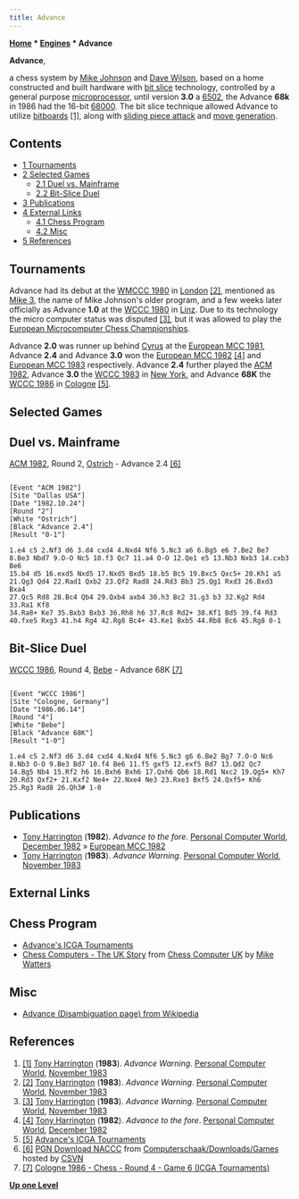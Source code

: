```yaml
---
title: Advance
---
```

**[Home](Home "Home") * [Engines](Engines "Engines") * Advance**

**Advance**,

a chess system by [Mike Johnson](Mike_Johnson "Mike Johnson") and [Dave Wilson](Dave_Wilson "Dave Wilson"), based on a home constructed and built hardware with [bit slice](https://en.wikipedia.org/wiki/Bit_slicing) technology, controlled by a general purpose [microprocessor](https://en.wikipedia.org/wiki/Microprocessor), until version **3.0** a [6502](6502 "6502"), the Advance **68k** in 1986 had the 16-bit [68000](68000 "68000"). The bit slice technique allowed Advance to utilize [bitboards](Bitboards "Bitboards") <a id="cite-note-1" href="#cite-ref-1">[1]</a>, along with [sliding piece attack](Sliding_Piece_Attacks "Sliding Piece Attacks") and [move generation](Move_Generation "Move Generation").

## Contents

- [1 Tournaments](#tournaments)
- [2 Selected Games](#selected-games)
  - [2.1 Duel vs. Mainframe](#duel-vs.-mainframe)
  - [2.2 Bit-Slice Duel](#bit-slice-duel)
- [3 Publications](#publications)
- [4 External Links](#external-links)
  - [4.1 Chess Program](#chess-program)
  - [4.2 Misc](#misc)
- [5 References](#references)

## Tournaments

Advance had its debut at the [WMCCC 1980](WMCCC_1980 "WMCCC 1980") in [London](https://en.wikipedia.org/wiki/London) <a id="cite-note-2" href="#cite-ref-2">[2]</a>, mentioned as [Mike 3](Mike "Mike"), the name of Mike Johnson's older program, and a few weeks later officially as Advance **1.0** at the [WCCC 1980](WCCC_1980 "WCCC 1980") in [Linz](https://en.wikipedia.org/wiki/Linz). Due to its technology the micro computer status was disputed <a id="cite-note-3" href="#cite-ref-3">[3]</a>, but it was allowed to play the [European Microcomputer Chess Championships](European_Microcomputer_Chess_Championship "European Microcomputer Chess Championship").

Advance **2.0** was runner up behind [Cyrus](Cyrus "Cyrus") at the [European MCC 1981](European_MCC_1981 "European MCC 1981"), Advance **2.4** and Advance **3.0** won the [European MCC 1982](European_MCC_1982 "European MCC 1982") <a id="cite-note-4" href="#cite-ref-4">[4]</a> and [European MCC 1983](European_MCC_1983 "European MCC 1983") respectively. Advance **2.4** further played the [ACM 1982](ACM_1982 "ACM 1982"), Advance **3.0** the [WCCC 1983](WCCC_1983 "WCCC 1983") in [New York](https://en.wikipedia.org/wiki/New_York_City), and Advance **68K** the [WCCC 1986](WCCC_1986 "WCCC 1986") in [Cologne](https://en.wikipedia.org/wiki/Cologne) <a id="cite-note-5" href="#cite-ref-5">[5]</a>.

## Selected Games

## Duel vs. Mainframe

[ACM 1982](ACM_1982 "ACM 1982"), Round 2, [Ostrich](Ostrich "Ostrich") - Advance 2.4 <a id="cite-note-6" href="#cite-ref-6">[6]</a>

```

[Event "ACM 1982"]
[Site "Dallas USA"]
[Date "1982.10.24"]
[Round "2"]
[White "Ostrich"]
[Black "Advance 2.4"]
[Result "0-1"]

1.e4 c5 2.Nf3 d6 3.d4 cxd4 4.Nxd4 Nf6 5.Nc3 a6 6.Bg5 e6 7.Be2 Be7
8.Be3 Nbd7 9.O-O Nc5 10.f3 Qc7 11.a4 O-O 12.Qe1 e5 13.Nb3 Nxb3 14.cxb3 Be6
15.b4 d5 16.exd5 Nxd5 17.Nxd5 Bxd5 18.b5 Bc5 19.Bxc5 Qxc5+ 20.Kh1 a5
21.Qg3 Qd4 22.Rad1 Qxb2 23.Qf2 Rad8 24.Rd3 Bb3 25.Qg1 Rxd3 26.Bxd3 Bxa4
27.Qc5 Rd8 28.Bc4 Qb4 29.Qxb4 axb4 30.h3 Bc2 31.g3 b3 32.Kg2 Rd4 33.Ra1 Kf8
34.Ra8+ Ke7 35.Bxb3 Bxb3 36.Rh8 h6 37.Rc8 Rd2+ 38.Kf1 Bd5 39.f4 Rd3
40.fxe5 Rxg3 41.h4 Rg4 42.Rg8 Bc4+ 43.Ke1 Bxb5 44.Rb8 Bc6 45.Rg8 0-1

```

## Bit-Slice Duel

[WCCC 1986](WCCC_1986 "WCCC 1986"), Round 4, [Bebe](Bebe "Bebe") - Advance 68K <a id="cite-note-7" href="#cite-ref-7">[7]</a>

```

[Event "WCCC 1986"]
[Site "Cologne, Germany"]
[Date "1986.06.14"]
[Round "4"]
[White "Bebe"]
[Black "Advance 68K"]
[Result "1-0"]

1.e4 c5 2.Nf3 d6 3.d4 cxd4 4.Nxd4 Nf6 5.Nc3 g6 6.Be2 Bg7 7.O-O Nc6 
8.Nb3 O-O 9.Be3 Bd7 10.f4 Be6 11.f5 gxf5 12.exf5 Bd7 13.Qd2 Qc7 
14.Bg5 Nb4 15.Rf2 h6 16.Bxh6 Bxh6 17.Qxh6 Qb6 18.Rd1 Nxc2 19.Qg5+ Kh7 
20.Rd3 Qxf2+ 21.Kxf2 Ne4+ 22.Nxe4 Ne3 23.Rxe3 Bxf5 24.Qxf5+ Kh6 
25.Rg3 Rad8 26.Qh3# 1-0 

```

## Publications

- [Tony Harrington](Tony_Harrington "Tony Harrington") (**1982**). *Advance to the fore*. [Personal Computer World](Personal_Computer_World "Personal Computer World"), [December 1982](http://www.chesscomputeruk.com/html/publication_archive_1982.html) » [European MCC 1982](European_MCC_1982 "European MCC 1982")
- [Tony Harrington](Tony_Harrington "Tony Harrington") (**1983**). *Advance Warning*. [Personal Computer World](Personal_Computer_World "Personal Computer World"), [November 1983](http://www.chesscomputeruk.com/html/publication_archive_1983.html)

## External Links

## Chess Program

- [Advance's ICGA Tournaments](https://www.game-ai-forum.org/icga-tournaments/program.php?id=404)
- [Chess Computers - The UK Story](http://www.chesscomputeruk.com/html/chess_computers_-_the_uk_story.html) from [Chess Computer UK](http://www.chesscomputeruk.com/index.html) by [Mike Watters](Mike_Watters "Mike Watters")

## Misc

- [Advance (Disambiguation page) from Wikipedia](https://en.wikipedia.org/wiki/Advance)

## References

1. <a id="cite-ref-1" href="#cite-note-1">[1]</a> [Tony Harrington](Tony_Harrington "Tony Harrington") (**1983**). *Advance Warning*. [Personal Computer World](Personal_Computer_World "Personal Computer World"), [November 1983](http://www.chesscomputeruk.com/html/publication_archive_1983.html)
1. <a id="cite-ref-2" href="#cite-note-2">[2]</a> [Tony Harrington](Tony_Harrington "Tony Harrington") (**1983**). *Advance Warning*. [Personal Computer World](Personal_Computer_World "Personal Computer World"), [November 1983](http://www.chesscomputeruk.com/html/publication_archive_1983.html)
1. <a id="cite-ref-3" href="#cite-note-3">[3]</a> [Tony Harrington](Tony_Harrington "Tony Harrington") (**1983**). *Advance Warning*. [Personal Computer World](Personal_Computer_World "Personal Computer World"), [November 1983](http://www.chesscomputeruk.com/html/publication_archive_1983.html)
1. <a id="cite-ref-4" href="#cite-note-4">[4]</a> [Tony Harrington](Tony_Harrington "Tony Harrington") (**1982**). *Advance to the fore*. [Personal Computer World](Personal_Computer_World "Personal Computer World"), [December 1982](http://www.chesscomputeruk.com/html/publication_archive_1982.html)
1. <a id="cite-ref-5" href="#cite-note-5">[5]</a> [Advance's ICGA Tournaments](https://www.game-ai-forum.org/icga-tournaments/program.php?id=404)
1. <a id="cite-ref-6" href="#cite-note-6">[6]</a> [PGN Download NACCC](http://www.csvn.nl/index.php?option=com_docman&task=cat_view&gid=60&Itemid=26&lang=en) from [Computerschaak/Downloads/Games](http://www.csvn.nl/index.php?option=com_docman&task=cat_view&gid=13&Itemid=26&lang=en) hosted by [CSVN](CSVN "CSVN")
1. <a id="cite-ref-7" href="#cite-note-7">[7]</a> [Cologne 1986 - Chess - Round 4 - Game 6 (ICGA Tournaments)](https://www.game-ai-forum.org/icga-tournaments/round.php?tournament=62&round=4&id=6)

**[Up one Level](Engines "Engines")**

